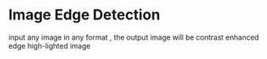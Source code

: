 # Image Edge Detection 

input any image in any format , the output image will be contrast enhanced edge high-lighted image